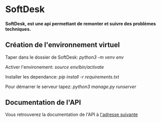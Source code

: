 # SoftDesk
#### SoftDesk, est une api permettant de remonter et suivre des problèmes techniques.

## Création de l'environnement virtuel

Taper dans le dossier de SoftDesk: *python3 -m venv env*

Activer l'environement: *source env/bin/activate*

Installer les dependance: *pip install -r requirements.txt*

Pour démarrer le serveur tapez: *python3 manage.py runserver*


## Documentation de l'API

Vous retrouverez la documentation de l'API à [l'adresse suivante](https://documenter.getpostman.com/view/20549312/UyrDCvUD)


